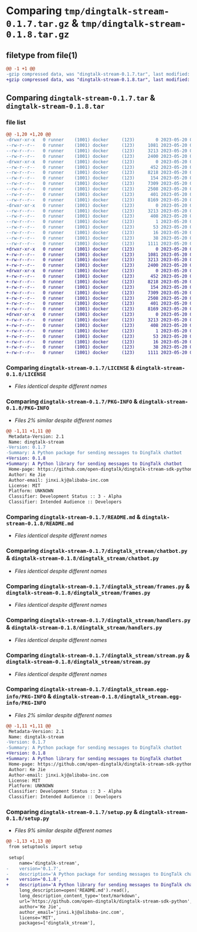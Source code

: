 # Comparing `tmp/dingtalk-stream-0.1.7.tar.gz` & `tmp/dingtalk-stream-0.1.8.tar.gz`

## filetype from file(1)

```diff
@@ -1 +1 @@
-gzip compressed data, was "dingtalk-stream-0.1.7.tar", last modified: Sat May 20 02:54:56 2023, max compression
+gzip compressed data, was "dingtalk-stream-0.1.8.tar", last modified: Sat May 20 02:58:27 2023, max compression
```

## Comparing `dingtalk-stream-0.1.7.tar` & `dingtalk-stream-0.1.8.tar`

### file list

```diff
@@ -1,20 +1,20 @@
-drwxr-xr-x   0 runner    (1001) docker     (123)        0 2023-05-20 02:54:56.367342 dingtalk-stream-0.1.7/
--rw-r--r--   0 runner    (1001) docker     (123)     1081 2023-05-20 02:54:55.000000 dingtalk-stream-0.1.7/LICENSE
--rw-r--r--   0 runner    (1001) docker     (123)     3213 2023-05-20 02:54:56.367342 dingtalk-stream-0.1.7/PKG-INFO
--rw-r--r--   0 runner    (1001) docker     (123)     2400 2023-05-20 02:54:55.000000 dingtalk-stream-0.1.7/README.md
-drwxr-xr-x   0 runner    (1001) docker     (123)        0 2023-05-20 02:54:56.367342 dingtalk-stream-0.1.7/dingtalk_stream/
--rw-r--r--   0 runner    (1001) docker     (123)      452 2023-05-20 02:54:55.000000 dingtalk-stream-0.1.7/dingtalk_stream/__init__.py
--rw-r--r--   0 runner    (1001) docker     (123)     8218 2023-05-20 02:54:55.000000 dingtalk-stream-0.1.7/dingtalk_stream/chatbot.py
--rw-r--r--   0 runner    (1001) docker     (123)      154 2023-05-20 02:54:55.000000 dingtalk-stream-0.1.7/dingtalk_stream/credential.py
--rw-r--r--   0 runner    (1001) docker     (123)     7309 2023-05-20 02:54:55.000000 dingtalk-stream-0.1.7/dingtalk_stream/frames.py
--rw-r--r--   0 runner    (1001) docker     (123)     2508 2023-05-20 02:54:55.000000 dingtalk-stream-0.1.7/dingtalk_stream/handlers.py
--rw-r--r--   0 runner    (1001) docker     (123)      401 2023-05-20 02:54:55.000000 dingtalk-stream-0.1.7/dingtalk_stream/log.py
--rw-r--r--   0 runner    (1001) docker     (123)     8169 2023-05-20 02:54:55.000000 dingtalk-stream-0.1.7/dingtalk_stream/stream.py
-drwxr-xr-x   0 runner    (1001) docker     (123)        0 2023-05-20 02:54:56.367342 dingtalk-stream-0.1.7/dingtalk_stream.egg-info/
--rw-r--r--   0 runner    (1001) docker     (123)     3213 2023-05-20 02:54:56.000000 dingtalk-stream-0.1.7/dingtalk_stream.egg-info/PKG-INFO
--rw-r--r--   0 runner    (1001) docker     (123)      408 2023-05-20 02:54:56.000000 dingtalk-stream-0.1.7/dingtalk_stream.egg-info/SOURCES.txt
--rw-r--r--   0 runner    (1001) docker     (123)        1 2023-05-20 02:54:56.000000 dingtalk-stream-0.1.7/dingtalk_stream.egg-info/dependency_links.txt
--rw-r--r--   0 runner    (1001) docker     (123)       53 2023-05-20 02:54:56.000000 dingtalk-stream-0.1.7/dingtalk_stream.egg-info/requires.txt
--rw-r--r--   0 runner    (1001) docker     (123)       16 2023-05-20 02:54:56.000000 dingtalk-stream-0.1.7/dingtalk_stream.egg-info/top_level.txt
--rw-r--r--   0 runner    (1001) docker     (123)       38 2023-05-20 02:54:56.367342 dingtalk-stream-0.1.7/setup.cfg
--rw-r--r--   0 runner    (1001) docker     (123)     1111 2023-05-20 02:54:55.000000 dingtalk-stream-0.1.7/setup.py
+drwxr-xr-x   0 runner    (1001) docker     (123)        0 2023-05-20 02:58:27.808897 dingtalk-stream-0.1.8/
+-rw-r--r--   0 runner    (1001) docker     (123)     1081 2023-05-20 02:58:27.000000 dingtalk-stream-0.1.8/LICENSE
+-rw-r--r--   0 runner    (1001) docker     (123)     3213 2023-05-20 02:58:27.808897 dingtalk-stream-0.1.8/PKG-INFO
+-rw-r--r--   0 runner    (1001) docker     (123)     2400 2023-05-20 02:58:27.000000 dingtalk-stream-0.1.8/README.md
+drwxr-xr-x   0 runner    (1001) docker     (123)        0 2023-05-20 02:58:27.808897 dingtalk-stream-0.1.8/dingtalk_stream/
+-rw-r--r--   0 runner    (1001) docker     (123)      452 2023-05-20 02:58:27.000000 dingtalk-stream-0.1.8/dingtalk_stream/__init__.py
+-rw-r--r--   0 runner    (1001) docker     (123)     8218 2023-05-20 02:58:27.000000 dingtalk-stream-0.1.8/dingtalk_stream/chatbot.py
+-rw-r--r--   0 runner    (1001) docker     (123)      154 2023-05-20 02:58:27.000000 dingtalk-stream-0.1.8/dingtalk_stream/credential.py
+-rw-r--r--   0 runner    (1001) docker     (123)     7309 2023-05-20 02:58:27.000000 dingtalk-stream-0.1.8/dingtalk_stream/frames.py
+-rw-r--r--   0 runner    (1001) docker     (123)     2508 2023-05-20 02:58:27.000000 dingtalk-stream-0.1.8/dingtalk_stream/handlers.py
+-rw-r--r--   0 runner    (1001) docker     (123)      401 2023-05-20 02:58:27.000000 dingtalk-stream-0.1.8/dingtalk_stream/log.py
+-rw-r--r--   0 runner    (1001) docker     (123)     8169 2023-05-20 02:58:27.000000 dingtalk-stream-0.1.8/dingtalk_stream/stream.py
+drwxr-xr-x   0 runner    (1001) docker     (123)        0 2023-05-20 02:58:27.808897 dingtalk-stream-0.1.8/dingtalk_stream.egg-info/
+-rw-r--r--   0 runner    (1001) docker     (123)     3213 2023-05-20 02:58:27.000000 dingtalk-stream-0.1.8/dingtalk_stream.egg-info/PKG-INFO
+-rw-r--r--   0 runner    (1001) docker     (123)      408 2023-05-20 02:58:27.000000 dingtalk-stream-0.1.8/dingtalk_stream.egg-info/SOURCES.txt
+-rw-r--r--   0 runner    (1001) docker     (123)        1 2023-05-20 02:58:27.000000 dingtalk-stream-0.1.8/dingtalk_stream.egg-info/dependency_links.txt
+-rw-r--r--   0 runner    (1001) docker     (123)       53 2023-05-20 02:58:27.000000 dingtalk-stream-0.1.8/dingtalk_stream.egg-info/requires.txt
+-rw-r--r--   0 runner    (1001) docker     (123)       16 2023-05-20 02:58:27.000000 dingtalk-stream-0.1.8/dingtalk_stream.egg-info/top_level.txt
+-rw-r--r--   0 runner    (1001) docker     (123)       38 2023-05-20 02:58:27.808897 dingtalk-stream-0.1.8/setup.cfg
+-rw-r--r--   0 runner    (1001) docker     (123)     1111 2023-05-20 02:58:27.000000 dingtalk-stream-0.1.8/setup.py
```

### Comparing `dingtalk-stream-0.1.7/LICENSE` & `dingtalk-stream-0.1.8/LICENSE`

 * *Files identical despite different names*

### Comparing `dingtalk-stream-0.1.7/PKG-INFO` & `dingtalk-stream-0.1.8/PKG-INFO`

 * *Files 2% similar despite different names*

```diff
@@ -1,11 +1,11 @@
 Metadata-Version: 2.1
 Name: dingtalk-stream
-Version: 0.1.7
-Summary: A Python package for sending messages to DingTalk chatbot
+Version: 0.1.8
+Summary: A Python library for sending messages to DingTalk chatbot
 Home-page: https://github.com/open-dingtalk/dingtalk-stream-sdk-python
 Author: Ke Jie
 Author-email: jinxi.kj@alibaba-inc.com
 License: MIT
 Platform: UNKNOWN
 Classifier: Development Status :: 3 - Alpha
 Classifier: Intended Audience :: Developers
```

### Comparing `dingtalk-stream-0.1.7/README.md` & `dingtalk-stream-0.1.8/README.md`

 * *Files identical despite different names*

### Comparing `dingtalk-stream-0.1.7/dingtalk_stream/chatbot.py` & `dingtalk-stream-0.1.8/dingtalk_stream/chatbot.py`

 * *Files identical despite different names*

### Comparing `dingtalk-stream-0.1.7/dingtalk_stream/frames.py` & `dingtalk-stream-0.1.8/dingtalk_stream/frames.py`

 * *Files identical despite different names*

### Comparing `dingtalk-stream-0.1.7/dingtalk_stream/handlers.py` & `dingtalk-stream-0.1.8/dingtalk_stream/handlers.py`

 * *Files identical despite different names*

### Comparing `dingtalk-stream-0.1.7/dingtalk_stream/stream.py` & `dingtalk-stream-0.1.8/dingtalk_stream/stream.py`

 * *Files identical despite different names*

### Comparing `dingtalk-stream-0.1.7/dingtalk_stream.egg-info/PKG-INFO` & `dingtalk-stream-0.1.8/dingtalk_stream.egg-info/PKG-INFO`

 * *Files 2% similar despite different names*

```diff
@@ -1,11 +1,11 @@
 Metadata-Version: 2.1
 Name: dingtalk-stream
-Version: 0.1.7
-Summary: A Python package for sending messages to DingTalk chatbot
+Version: 0.1.8
+Summary: A Python library for sending messages to DingTalk chatbot
 Home-page: https://github.com/open-dingtalk/dingtalk-stream-sdk-python
 Author: Ke Jie
 Author-email: jinxi.kj@alibaba-inc.com
 License: MIT
 Platform: UNKNOWN
 Classifier: Development Status :: 3 - Alpha
 Classifier: Intended Audience :: Developers
```

### Comparing `dingtalk-stream-0.1.7/setup.py` & `dingtalk-stream-0.1.8/setup.py`

 * *Files 9% similar despite different names*

```diff
@@ -1,13 +1,13 @@
 from setuptools import setup
 
 setup(
     name='dingtalk-stream',
-    version='0.1.7',
-    description='A Python package for sending messages to DingTalk chatbot',
+    version='0.1.8',
+    description='A Python library for sending messages to DingTalk chatbot',
     long_description=open('README.md').read(),
     long_description_content_type='text/markdown',
     url='https://github.com/open-dingtalk/dingtalk-stream-sdk-python',
     author='Ke Jie',
     author_email='jinxi.kj@alibaba-inc.com',
     license='MIT',
     packages=['dingtalk_stream'],
```

